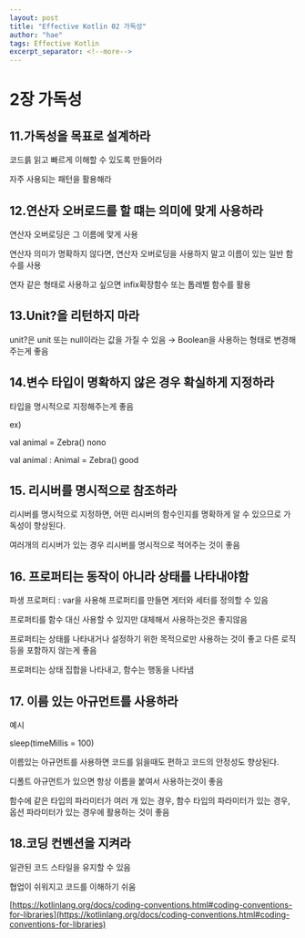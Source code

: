 ```yaml
---
layout: post
title: "Effective Kotlin 02 가독성"
author: "hae"
tags: Effective Kotlin
excerpt_separator: <!--more-->
--- 
```

# 2장 가독성

## 11.가독성을 목표로 설계하라<!--more-->

코드륽 읽고 빠르게 이해할 수 있도록 만들어라 

자주 사용되는 패턴을 활용해라 

## 12.연산자 오버로드를 할 떄는 의미에 맞게 사용하라

연산자 오버로딩은 그 이름에 맞게 사용 

연산자 의미가 명확하지 않다면, 연산자 오버로딩을 사용하지 말고 이름이 있는 일반 함수를 사용

연자 같은 형태로 사용하고 싶으면 infix확장함수 또는 톱레벨 함수를 활용

## 13.Unit?을 리턴하지 마라

unit?은 unit 또는 null이라는 값을 가질 수 있음 → Boolean을 사용하는 형태로 변경해주는게 좋음

## 14.변수 타입이 명확하지 않은 경우 확실하게 지정하라

타입을 명시적으로 지정해주는게 좋음

ex) 

val animal = Zebra() nono

val animal : Animal = Zebra() good

## 15. 리시버를 명시적으로 참조하라

리시버를 명시적으로 지정하면, 어떤 리시버의 함수인지를 명확하게 알 수 있으므로 가독성이 향상된다.

여러개의 리시버가 있는 경우 리시버를 명시적으로 적어주는 것이 좋음 

## 16. 프로퍼티는 동작이 아니라 상태를 나타내야함

파생 프로퍼티 : var을 사용해 프로퍼티를 만들면 게터와 세터를 정의할 수 있음 

프로퍼티를 함수 대신 사용할 수 있지만 대체해서 사용하는것은 좋지않음

프로퍼티는 상태를 나타내거나 설정하기 위한 목적으로만 사용하는 것이 좋고 다른 로직 등을 포함하지 않는게 좋음

프로퍼티는 상태 집합을 나타내고, 함수는 행동을 나타냄

## 17. 이름 있는 아규먼트를 사용하라

예시

sleep(timeMillis = 100)

이름있는 아규먼트를 사용하면 코드를 읽을때도 편하고 코드의 안정성도 향상된다. 

디폴트 아규먼트가 있으면 항상 이름을 붙여서 사용하는것이 좋음

함수에 같은 타입의 파라미터가 여러 개 있는 경우, 함수 타입의 파라미터가 있는 경우, 옵션 파라미터가 있는 경우에 활용하는 것이 좋음 

## 18.코딩 컨벤션을 지켜라

일관된 코드 스타일을 유지할 수 있음 

협업이 쉬워지고 코드를 이해하기 쉬움

[https://kotlinlang.org/docs/coding-conventions.html#coding-conventions-for-libraries](https://kotlinlang.org/docs/coding-conventions.html#coding-conventions-for-libraries)

